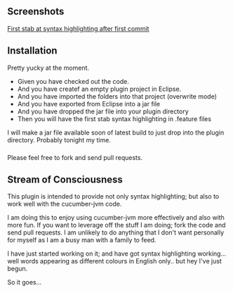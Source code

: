 ## Screenshots

[First stab at syntax highlighting after first commit](http://www.flickr.com/photos/pillemer/7047175079)

## Installation

Pretty yucky at the moment. 
* Given you have checked out the code.
* And you have createf an empty plugin project in Eclipse.
* And you have imported the folders into that project (overwrite mode)
* And you have exported from Eclipse into a jar file
* And you have dropped the jar file into your plugin directory
* Then you will have the first stab syntax highlighting in .feature files


I will make a jar file available soon of latest build to just drop into the plugin directory. Probably tonight my time.

###

Please feel free to fork and send pull requests. 

## Stream of Consciousness

This plugin is intended to provide not only syntax highlighting; but also to work well with the cucumber-jvm code.

I am doing this to enjoy using cucumber-jvm more effectively and also with more fun. If you want to leverage off the stuff I am doing; fork the code and send pull requests.
I am unlikely to do anything that I don't want personally for myself as I am a busy man with a family to feed.


I have just started working on it; and have got syntax highlighting working... well words appearing as different colours in English only.. but hey I've just begun.



So it goes...
 
